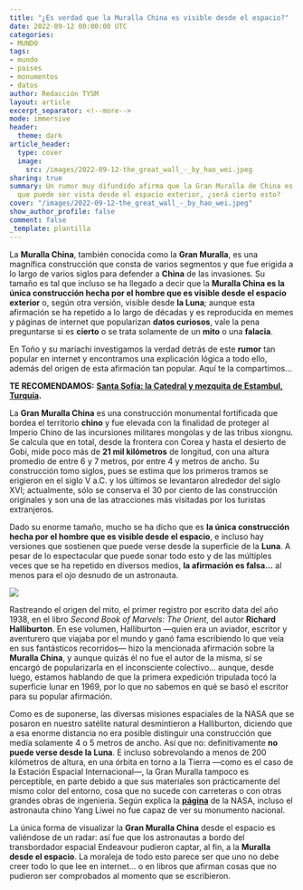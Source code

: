 ```yaml
---
title: "¿Es verdad que la Muralla China es visible desde el espacio?"
date: 2022-09-12 00:00:00 UTC
categories:
- MUNDO
tags:
- mundo
- paises
- monumentos
- datos
author: Redacción TYSM
layout: article
excerpt_separator: <!--more-->
mode: immersive
header:
  theme: dark
article_header:
  type: cover
  image:
    src: /images/2022-09-12-the_great_wall_-_by_hao_wei.jpeg
sharing: true
summary: Un rumor muy difundido afirma que la Gran Muralla de China es tan grande
  que puede ser vista desde el espacio exterior, ¿será cierto esto?
cover: "/images/2022-09-12-the_great_wall_-_by_hao_wei.jpeg"
show_author_profile: false
comment: false
_template: plantilla
---
```







La **Muralla China**, también conocida como la **Gran Muralla**, es una magnífica construcción que consta de varios segmentos y que fue erigida a lo largo de varios siglos para defender a **China** de las invasiones. Su tamaño es tal que incluso se ha llegado a decir que la **Muralla China es la única construcción hecha por el hombre que es visible desde el espacio exterior** o, según otra versión, visible desde **la Luna**; aunque esta afirmación se ha repetido a lo largo de décadas y es reproducida en memes y páginas de internet que popularizan **datos curiosos**, vale la pena preguntarse si es **cierto** o se trata solamente de un **mito** o una **falacia**.

En Toño y su mariachi investigamos la verdad detrás de este **rumor** tan popular en internet y encontramos una explicación lógica a todo ello, además del origen de esta afirmación tan popular. Aquí te la compartimos…

**TE RECOMENDAMOS:** [**Santa Sofía: la Catedral y mezquita de Estambul, Turquía**](https://blog.tonoysumariachi.com/mundo/2022/12/06/santa-sofia-la-catedral-de-estambul-turquia.html)**.**

La **Gran Muralla China** es una construcción monumental fortificada que bordea el territorio **chino** y fue elevada con la finalidad de proteger al Imperio Chino de las incursiones militares mongolas y de las tribus xiongnu. Se calcula que en total, desde la frontera con Corea y hasta el desierto de Gobi, mide poco más de **21 mil kilómetros** de longitud, con una altura promedio de entre 6 y 7 metros, por entre 4 y metros de ancho. Su construcción tomo siglos, pues se estima que los primeros tramos se erigieron en el siglo V a.C. y los últimos se levantaron alrededor del siglo XVI; actualmente, sólo se conserva el 30 por ciento de las construcción originales y son una de las atracciones más visitadas por los turistas extranjeros.

Dado su enorme tamaño, mucho se ha dicho que es **la única construcción hecha por el hombre que es visible desde el espacio**, e incluso hay versiones que sostienen que puede verse desde la superficie de la **Luna**. A pesar de lo espectacular que puede sonar todo esto y de las múltiples veces que se ha repetido en diversos medios, **la afirmación es falsa…** al menos para el ojo desnudo de un astronauta.

![](https://upload.wikimedia.org/wikipedia/commons/thumb/7/77/Peking_Great_Wall-20071019-RM-115941.jpg/1024px-Peking_Great_Wall-20071019-RM-115941.jpg)

Rastreando el origen del mito, el primer registro por escrito data del año 1938, en el libro _Second Book of Marvels: The Orient_, del autor **Richard Halliburton**. En ese volumen, Halliburton —quien era un aviador, escritor y aventurero que viajaba por el mundo y ganó fama escribiendo lo que veía en sus fantásticos recorridos— hizo la mencionada afirmación sobre la **Muralla China**, y aunque quizás él no fue el autor de la misma, sí se encargó de popularizarla en el inconsciente colectivo… aunque, desde luego, estamos hablando de que la primera expedición tripulada tocó la superficie lunar en 1969, por lo que no sabemos en qué se basó el escritor para su popular afirmación.

Como es de suponerse, las diversas misiones espaciales de la NASA que se posaron en nuestro satélite natural desmintieron a Halliburton, diciendo que a esa enorme distancia no era posible distinguir una construcción que medía solamente 4 o 5 metros de ancho. Así que no: definitivamente **no puede verse desde la Luna**. E incluso sobrevolando a menos de 200 kilómetros de altura, en una órbita en torno a la Tierra —como es el caso de la Estación Espacial Internacional—, la Gran Muralla tampoco es perceptible, en parte debido a que sus materiales son prácticamente del mismo color del entorno, cosa que no sucede con carreteras o con otras grandes obras de ingeniería. Según explica la [**página**](https://www.nasa.gov/vision/space/workinginspace/great_wall.html) de la NASA, incluso el astronauta chino Yang Liwei no fue capaz de ver su monumento nacional.

La única forma de visualizar la **Gran Muralla China** desde el espacio es valiéndose de un radar: así fue que los astronautas a bordo del transbordador espacial Endeavour pudieron captar, al fin, a la **Muralla desde el espacio**. La moraleja de todo esto parece ser que uno no debe creer todo lo que lee en internet… o en libros que afirman cosas que no pudieron ser comprobados al momento que se escribieron.
